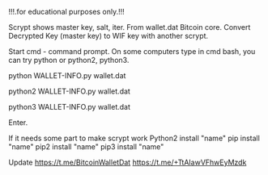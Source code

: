 !!!.for educational purposes only.!!!

Scrypt shows master key, salt, iter. From wallet.dat Bitcoin core.
Convert Decrypted Key (master key) to WIF key with another scrypt.

Start cmd - command prompt. On some computers type in cmd bash, 
you can try python or python2, python3.

python WALLET-INFO.py wallet.dat

python2 WALLET-INFO.py wallet.dat

python3 WALLET-INFO.py wallet.dat

Enter.

If it needs some part to make scrypt work
Python2 install "name"
pip install "name"
pip2 install "name"
pip3 install "name"

Update
https://t.me/BitcoinWalletDat
https://t.me/+TtAIawVFhwEyMzdk

